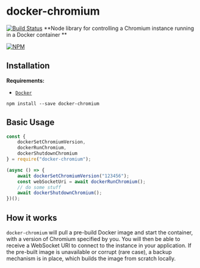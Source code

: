 # docker-chromium

[![Build Status](https://travis-ci.org/gidztech/docker-chromium.svg?branch=master)](https://travis-ci.org/gidztech/docker-chromium)
**Node library for controlling a Chromium instance running in a Docker container **

[![NPM](https://nodei.co/npm/docker-chromium.png)](https://www.npmjs.com/package/docker-chromium)

## Installation

**Requirements:**

-   [`Docker`](https://docs.docker.com/install/)

```
npm install --save docker-chromium
```

## Basic Usage

```javascript
const {
    dockerSetChromiumVersion,
    dockerRunChromium,
    dockerShutdownChromium
} = require("docker-chromium");

(async () => {
    await dockerSetChromiumVersion("123456");
    const webSocketUri = await dockerRunChromium();
    // do some stuff
    await dockerShutdownChromium();
})();
```

## How it works

`docker-chromium` will pull a pre-build Docker image and start the container, with a version of Chromium specified by you. You will then be able to receive a WebSocket URI to connect to the instance in your application. If the pre-built image is unavailable or corrupt (rare case), a backup mechanism is in place, which builds the image from scratch locally.
